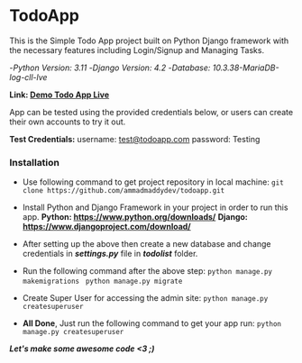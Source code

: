 # TodoApp

This is the Simple Todo App project built on Python Django framework with the necessary features including Login/Signup and Managing Tasks.

-*Python Version: 3.11*
-*Django Version: 4.2*
-*Database: 10.3.38-MariaDB-log-cll-lve*

**Link: [Demo Todo App Live](http://todoapp.ammadbaig.com/)**

App can be tested using the provided credentials below, or users can create their own accounts to try it out.

**Test Credentials:**
username: test@todoapp.com
password: Testing


### Installation
- Use following command to get project repository in local machine:
```git clone https://github.com/ammadmaddydev/todoapp.git ```

- Install Python and Django Framework in your project in order to run this app.
**Python: https://www.python.org/downloads/**
**Django: https://www.djangoproject.com/download/**

- After setting up the above then create a new database and change credentials in ***settings.py*** file in ***todolist*** folder.

- Run the following command after the above step:
```python manage.py makemigrations ```
```python manage.py migrate ```

- Create Super User for accessing the admin site:
```python manage.py createsuperuser ```

- **All Done**, Just run the following command to get your app run:
```python manage.py createsuperuser ```

***Let's make some awesome code  <3 ;)***
